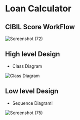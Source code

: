 # Loan Calculator

## CIBIL Score WorkFlow 
![Screenshot (72)](https://user-images.githubusercontent.com/65916282/132113720-9ca305de-b9f0-4591-8bab-0d83cfb756d1.png)

## High level Design
* Class Diagram
 
![Class Diagram](https://user-images.githubusercontent.com/86399742/132116438-e58f7661-835e-4ac8-acfe-edd5209ff5fd.png)
## Low level Design
* Sequence Diagram!


![Screenshot (75)](https://user-images.githubusercontent.com/65916282/132114047-b0075709-6636-4c48-b39b-ac64cc07a493.png)

